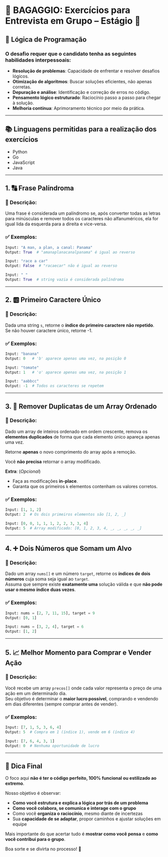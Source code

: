 # 🧳 BAGAGGIO: Exercícios para Entrevista em Grupo – Estágio 🧳

## 🤔 Lógica de Programação
### O desafio requer que o candidato tenha as seguintes habilidades interpessoais:
- **Resolução de problemas**: Capacidade de enfrentar e resolver desafios lógicos.
- **Otimização de algoritmos**: Buscar soluções eficientes, não apenas corretas.
- **Depuração e análise**: Identificação e correção de erros no código.
- **Pensamento lógico estruturado**: Raciocínio passo a passo para chegar à solução.
- **Melhoria contínua**: Aprimoramento técnico por meio da prática.

---

## 📚 Linguagens permitidas para a realização dos exercícios
- Python
- Go
- JavaScript
- Java

---

## 1. 🔠 Frase Palíndroma

### 📝 Descrição:  
Uma frase é considerada um palíndromo se, após converter todas as letras para minúsculas e remover todos os caracteres não alfanuméricos, ela for igual lida da esquerda para a direita e vice-versa.

### ✅ Exemplos:
```python
Input: "A man, a plan, a canal: Panama"
Output: True  # "amanaplanacanalpanama" é igual ao reverso

Input: "race a car"
Output: False  # "racaecar" não é igual ao reverso

Input: " "
Output: True  # string vazia é considerada palíndroma
```

---

## 2. 🆎 Primeiro Caractere Único

### 📝 Descrição:  
Dada uma string `s`, retorne o **índice do primeiro caractere não repetido**.  
Se não houver caractere único, retorne -1.

### ✅ Exemplos:
```python
Input: "banana"
Output: 0   # 'b' aparece apenas uma vez, na posição 0

Input: "tomate"
Output: 1   # 'o' aparece apenas uma vez, na posição 1

Input: "aabbcc"
Output: -1  # Todos os caracteres se repetem
```

---

## 3. 🚫 Remover Duplicatas de um Array Ordenado

### 📝 Descrição:  
Dado um array de inteiros ordenado em ordem crescente, remova os **elementos duplicados** de forma que cada elemento único apareça apenas uma vez.

Retorne **apenas** o novo comprimento do array após a remoção.  

Você **não precisa** retornar o array modificado.

**Extra**: (*Opcional*)
- Faça as modificações **in-place**.
- Garanta que os primeiros `k` elementos contenham os valores corretos.

### ✅ Exemplos:
```python
Input: [1, 1, 2]
Output: 2  # Os dois primeiros elementos são [1, 2, _]

Input: [0, 0, 1, 1, 1, 2, 2, 3, 3, 4]
Output: 5  # Array modificado: [0, 1, 2, 3, 4, _, _, _, _, _]
```

---

## 4. ➕ Dois Números que Somam um Alvo

### 📝 Descrição:  
Dado um array `nums[]` e um número `target`, retorne os **índices de dois números** cuja soma seja igual ao `target`.  
Assuma que sempre existe **exatamente uma** solução válida e que **não pode usar o mesmo índice duas vezes**.

### ✅ Exemplos:
```python
Input: nums = [2, 7, 11, 15], target = 9
Output: [0, 1]

Input: nums = [3, 2, 4], target = 6
Output: [1, 2]
```

---

## 5. 📈 Melhor Momento para Comprar e Vender Ação

### 📝 Descrição:  
Você recebe um array `precos[]` onde cada valor representa o preço de uma ação em um determinado dia.  
Seu objetivo é determinar o **maior lucro possível**, comprando e vendendo em dias diferentes (sempre comprar antes de vender).

### ✅ Exemplos:
```python
Input: [7, 1, 5, 3, 6, 4]
Output: 5  # Compra em 1 (índice 1), vende em 6 (índice 4)

Input: [7, 6, 4, 3, 1]
Output: 0  # Nenhuma oportunidade de lucro
```

---

## 🎯 Dica Final  
O foco aqui **não é ter o código perfeito, 100% funcional ou estilizado ao extremo**.  

Nosso objetivo é observar:
- **Como você estrutura e explica a lógica por trás de um problema**
- **Como você colabora, se comunica e interage com o grupo**
- Como você **organiza o raciocínio**, mesmo diante de incertezas
- Sua **capacidade de se adaptar**, propor caminhos e ajustar soluções em equipe

Mais importante do que acertar tudo é **mostrar como você pensa** e **como você contribui para o grupo**.

Boa sorte e se divirta no processo! 🚀
